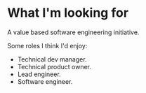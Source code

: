 # What I'm looking for

A value based software engineering initiative.

Some roles I think I'd enjoy:
- Technical dev manager.
- Technical product owner.
- Lead engineer.
- Software engineer.